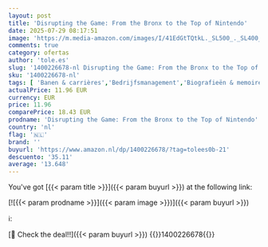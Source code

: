 ```yaml
---
layout: post
title: 'Disrupting the Game: From the Bronx to the Top of Nintendo'
date: 2025-07-29 08:17:51
image: 'https://m.media-amazon.com/images/I/41EdGtTQtkL._SL500_._SL400_.jpg'
comments: true
category: ofertas
author: 'tole.es'
slug: '1400226678-nl Disrupting the Game: From the Bronx to the Top of Nintendo'
sku: '1400226678-nl'
tags: [ 'Banen & carrières','Bedrijfsmanagement','Biografieën & memoires','Biografieën van economen','Biografieën van journalisten','Biografieën van professionals & academici','Biografieën van zakenlui','Boeken','Engelstalige boeken','Featured Categories','Gezin & lifestyle','Industrieën','Leiderschap & personeelsmanagement','Mediaresearch','Zakelijk management & leiderschap','Zakelijke communicatie & psychologie','Zakelijke motivatie & zelfverbetering','Zakenwereld & economie','Zelfhulp','🇳🇱', ]
actualPrice: 11.96 EUR
currency: EUR
price: 11.96
comparePrice: 18.43 EUR
prodname: 'Disrupting the Game: From the Bronx to the Top of Nintendo'
country: 'nl'
flag: '🇳🇱'
brand: ''
buyurl: 'https://www.amazon.nl/dp/1400226678/?tag=tolees0b-21'
descuento: '35.11'
average: '13.648'
---
```


You've got [{{< param title >}}]({{< param buyurl >}}) at the following link:

[![{{< param prodname >}}]({{< param image >}})]({{< param buyurl >}})

ℹ️:


[🛒 Check the deal!!]({{< param buyurl >}})
{{<world>}}1400226678{{</world>}}

